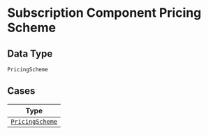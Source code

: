 
# Subscription Component Pricing Scheme

## Data Type

`PricingScheme`

## Cases

| Type |
|  --- |
| [`PricingScheme`](../../../doc/models/pricing-scheme.md) |


